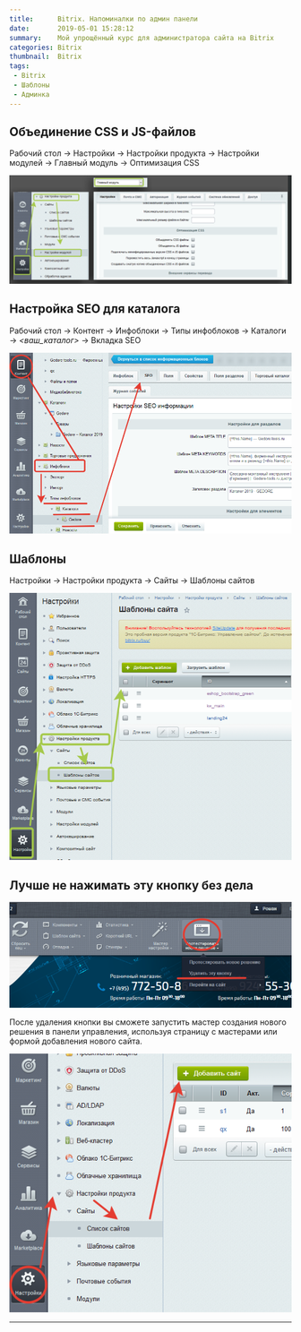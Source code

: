 ```yaml
---
title:      Bitrix. Напоминалки по админ панели
date:       2019-05-01 15:28:12
summary:    Мой упрощённый курс для администратора сайта на Bitrix
categories: Bitrix
thumbnail:  Bitrix
tags:
 - Bitrix
 - Шаблоны
 - Админка
---
```


## Объединение CSS и JS-файлов

 Рабочий стол -> Настройки -> Настройки продукта -> Настройки модулей -> Главный модуль -> Оптимизация CSS

![Объединение CSS и JS-файлов][2]

## Настройка SEO для каталога

 Рабочий стол -> Контент -> Инфоблоки -> Типы инфоблоков -> Каталоги -> _<ваш_каталог>_ -> Вкладка SEO

![Настройки СЕО Битрикс][3]

## Шаблоны

Настройки -> Настройки продукта -> Сайты -> Шаблоны сайтов

![шаблоны bitrix][1]

## Лучше не нажимать эту кнопку без дела

![Отключение проблемной кнопки][4]

После удаления кнопки вы сможете запустить мастер создания нового решения в панели управления, используя страницу с мастерами или формой добавления нового сайта.

![Добавить дополнительный сайт][5]

_____

[1]: /images/inpost/bitrix_templates_in_admin_panel.png
[2]: /images/inpost/bitrix_css_js_optimise_main_module.png
[3]: /images/inpost/bitrix_seo_properties.png
[4]: /images/inpost/delete_button_for_new_site.png
[5]: /images/inpost/create_additional_site.png
